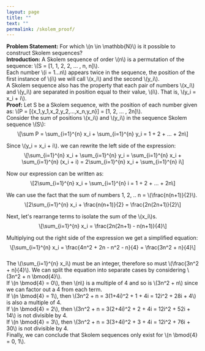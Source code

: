 ```yaml
---
layout: page
title: ""
text: ""
permalink: /skolem_proof/
---
```

<script src="https://cdnjs.cloudflare.com/ajax/libs/mathjax/2.7.2/MathJax.js?config=TeX-AMS_CHTML-full" type="text/javascript"></script>
<div class="math-wrap">
<p><strong>Problem Statement:</strong> For which <span class="math inline">\(n \in \mathbb{N}\)</span> is it possible to construct Skolem sequences?<br />
<strong>Introduction:</strong> A Skolem sequence of order <span class="math inline">\(n\)</span> is a permutation of the sequence: <span class="math inline">\(S = [1, 1, 2, 2, ... , n, n]\)</span>.<br />
Each number <span class="math inline">\(i = 1...n\)</span> appears twice in the sequence, the position of the first instance of <span class="math inline">\(i\)</span> we will call <span class="math inline">\(x_i\)</span> and the second <span class="math inline">\(y_i\)</span>.<br />
A Skolem sequence also has the property that each pair of numbers <span class="math inline">\(x_i\)</span> and <span class="math inline">\(y_i\)</span> are separated in position equal to their value, <span class="math inline">\(i\)</span>. That is, <span class="math inline">\(y_i = x_i + i\)</span>.<br />
<strong>Proof:</strong> Let S be a Skolem sequence, with the position of each number given as: <span class="math inline">\(P = [{x_1,y_1,x_2,y_2,...,x_n,y_n}] = [1, 2, ... , 2n]\)</span>.<br />
Consider the sum of positions <span class="math inline">\(x_i\)</span> and <span class="math inline">\(y_i\)</span> in the sequence Skolem sequence <span class="math inline">\(S\)</span>: <span class="math display">\[\sum P = \sum_{i=1}^{n} x_i + \sum_{i=1}^{n} y_i = 1 + 2 + ... + 2n\]</span></p>
<p>Since <span class="math inline">\(y_i = x_i + i\)</span>. we can rewrite the left side of the expression: <span class="math display">\[\sum_{i=1}^{n} x_i + \sum_{i=1}^{n} y_i = \sum_{i=1}^{n} x_i + \sum_{i=1}^{n} (x_i + i) = 2\sum_{i=1}^{n} x_i + \sum_{i=1}^{n} i\]</span></p>
<p>Now our expression can be written as: <span class="math display">\[2\sum_{i=1}^{n} x_i + \sum_{i=1}^{n} i  = 1 + 2 + ... + 2n\]</span></p>
<p>We can use the fact that the sum of numbers 1, 2, .. n = <span class="math inline">\(\frac{n(n+1)}{2}\)</span>. <span class="math display">\[2\sum_{i=1}^{n} x_i + \frac{n(n+1)}{2}  = \frac{2n(2n+1)}{2}\]</span></p>
<p>Next, let's rearrange terms to isolate the sum of the <span class="math inline">\(x_i\)</span>s. <span class="math display">\[\sum_{i=1}^{n} x_i = \frac{2n(2n+1) - n(n+1)}{4}\]</span></p>
<p>Multiplying out the right side of the expression we get a simplified equation: <span class="math display">\[\sum_{i=1}^{n} x_i = \frac{4n^2 + 2n - n^2 - n}{4} = \frac{3n^2 + n}{4}\]</span><br />
The <span class="math inline">\(\sum_{i=1}^{n} x_i\)</span> must be an integer, therefore so must <span class="math inline">\(\frac{3n^2 + n}{4}\)</span>. We can split the equation into separate cases by considering <span class="math inline">\(3n^2 + n \bmod{4}\)</span>.<br />
If <span class="math inline">\(n \bmod{4} = 0\)</span>, then <span class="math inline">\(n\)</span> is a multiple of 4 and so is <span class="math inline">\(3n^2 + n\)</span> since we can factor out a 4 from each term.<br />
If <span class="math inline">\(n \bmod{4} = 1\)</span>, then <span class="math inline">\(3n^2 + n = 3(1+4i)^2 + 1 + 4i = 12i^2 + 28i + 4\)</span> is also a multiple of 4.<br />
If <span class="math inline">\(n \bmod{4} = 2\)</span>, then <span class="math inline">\(3n^2 + n = 3(2+4i)^2 + 2 + 4i = 12i^2 + 52i + 14\)</span> is not divisible by 4.<br />
If <span class="math inline">\(n \bmod{4} = 3\)</span>, then <span class="math inline">\(3n^2 + n = 3(3+4i)^2 + 3 + 4i = 12i^2 + 76i + 30\)</span> is not divisible by 4.<br />
Finally, we can conclude that Skolem sequences only exist for <span class="math inline">\(n \bmod{4} = 0, 1\)</span>.</p>
</div>
